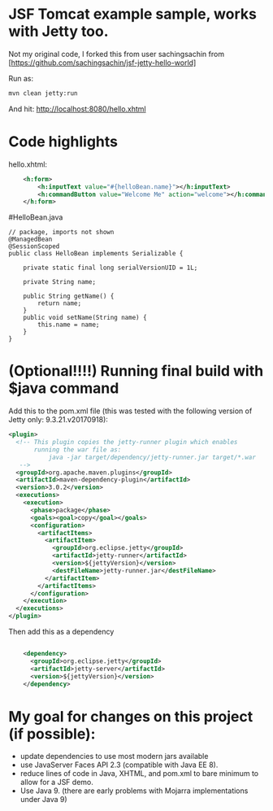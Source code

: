 # JSF Tomcat example sample, works with Jetty too.

Not my original code, I forked this from user sachingsachin from
[https://github.com/sachingsachin/jsf-jetty-hello-world]

Run as:

```bash
mvn clean jetty:run
```

And hit:
[http://localhost:8080/hello.xhtml](http://localhost:8080/hello.xhtml)


# Code highlights

hello.xhtml:
```xml
	<h:form>
		<h:inputText value="#{helloBean.name}"></h:inputText>
		<h:commandButton value="Welcome Me" action="welcome"></h:commandButton>
	</h:form>
```

#HelloBean.java
```
// package, imports not shown
@ManagedBean
@SessionScoped
public class HelloBean implements Serializable {

    private static final long serialVersionUID = 1L;

    private String name;

    public String getName() {
        return name;
    }
    public void setName(String name) {
        this.name = name;
    }
}
```


# (Optional!!!!) Running final build with $java command

Add this to the pom.xml file (this was tested with the following version of Jetty only: 9.3.21.v20170918):

```xml
<plugin>
  <!-- This plugin copies the jetty-runner plugin which enables
       running the war file as:
           java -jar target/dependency/jetty-runner.jar target/*.war
   -->
  <groupId>org.apache.maven.plugins</groupId>
  <artifactId>maven-dependency-plugin</artifactId>
  <version>3.0.2</version>
  <executions>
    <execution>
      <phase>package</phase>
      <goals><goal>copy</goal></goals>
      <configuration>
        <artifactItems>
          <artifactItem>
            <groupId>org.eclipse.jetty</groupId>
            <artifactId>jetty-runner</artifactId>
            <version>${jettyVersion}</version>
            <destFileName>jetty-runner.jar</destFileName>
          </artifactItem>
        </artifactItems>
      </configuration>
    </execution>
  </executions>
</plugin>
```

Then add this as a dependency
```xml

    <dependency>
      <groupId>org.eclipse.jetty</groupId>
      <artifactId>jetty-server</artifactId>
      <version>${jettyVersion}</version>
    </dependency>
```

# My goal for changes on this project (if possible):
- update dependencies to use most modern jars available
- use JavaServer Faces API 2.3 (compatible with Java EE 8).
- reduce lines of code in Java, XHTML, and pom.xml to bare minimum to allow for a JSF demo.
- Use Java 9. (there are early problems with Mojarra implementations under Java 9)
